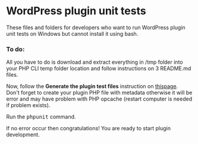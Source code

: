 # WordPress plugin unit tests

These files and folders for developers who want to run WordPress plugin unit tests on Windows but cannot install it using bash.

### To do:

All you have to do is download and extract everything in /tmp folder into your PHP CLI temp folder location and follow instructions on 3 README.md files.

Now, follow the **Generate the plugin test files** instruction on [thispage](https://make.wordpress.org/cli/handbook/plugin-unit-tests/).<br>
Don't forget to create your plugin PHP file with metadata otherwise it will be error and may have problem with PHP opcache (restart computer is needed if problem exists).

Run the <kbd>phpunit</kbd> command.

If no error occur then congratulations! You are ready to start plugin development.